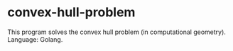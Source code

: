 # convex-hull-problem
This program solves the convex hull problem (in computational geometry). Language: Golang.
